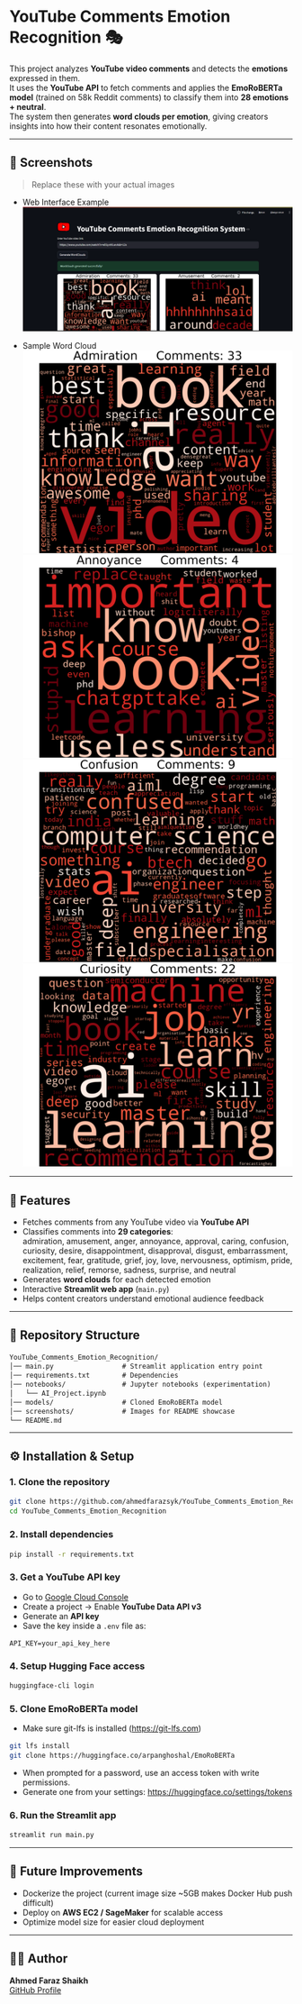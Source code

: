 # YouTube Comments Emotion Recognition 🎭  

This project analyzes **YouTube video comments** and detects the **emotions** expressed in them.  
It uses the **YouTube API** to fetch comments and applies the **EmoRoBERTa model** (trained on 58k Reddit comments) to classify them into **28 emotions + neutral**.  
The system then generates **word clouds per emotion**, giving creators insights into how their content resonates emotionally.  

---

## 📸 Screenshots  

> Replace these with your actual images  

- Web Interface Example  
![App Screenshot](assets/app_interface.png)  

- Sample Word Cloud  
![Admiration Word Cloud](assets/admiration.png)  
![Admiration Word Cloud](assets/annoyance.png)  
![Admiration Word Cloud](assets/confusion.png)  
![Admiration Word Cloud](assets/curiosity.png)  

---

## 🚀 Features  

- Fetches comments from any YouTube video via **YouTube API**  
- Classifies comments into **29 categories**:  
  admiration, amusement, anger, annoyance, approval, caring, confusion, curiosity, desire, disappointment, disapproval, disgust, embarrassment, excitement, fear, gratitude, grief, joy, love, nervousness, optimism, pride, realization, relief, remorse, sadness, surprise, and neutral  
- Generates **word clouds** for each detected emotion  
- Interactive **Streamlit web app** (`main.py`)  
- Helps content creators understand emotional audience feedback  

---

## 📂 Repository Structure  

```
YouTube_Comments_Emotion_Recognition/
│── main.py                 # Streamlit application entry point
│── requirements.txt        # Dependencies
│── notebooks/              # Jupyter notebooks (experimentation)
│   └── AI_Project.ipynb
│── models/                 # Cloned EmoRoBERTa model
│── screenshots/            # Images for README showcase
└── README.md
```

---

## ⚙️ Installation & Setup  

### 1. Clone the repository  
```bash
git clone https://github.com/ahmedfarazsyk/YouTube_Comments_Emotion_Recognition.git
cd YouTube_Comments_Emotion_Recognition
```

### 2. Install dependencies  
```bash
pip install -r requirements.txt
```

### 3. Get a YouTube API key  
- Go to [Google Cloud Console](https://console.cloud.google.com/)  
- Create a project → Enable **YouTube Data API v3**  
- Generate an **API key**  
- Save the key inside a `.env` file as:  
```
API_KEY=your_api_key_here
```

### 4. Setup Hugging Face access  
```bash
huggingface-cli login
```

### 5. Clone EmoRoBERTa model  

- Make sure git-lfs is installed (https://git-lfs.com)
```bash
git lfs install
git clone https://huggingface.co/arpanghoshal/EmoRoBERTa
```

- When prompted for a password, use an access token with write permissions.
- Generate one from your settings: https://huggingface.co/settings/tokens


### 6. Run the Streamlit app  
```bash
streamlit run main.py
```

---

## 🔮 Future Improvements  

- Dockerize the project (current image size ~5GB makes Docker Hub push difficult)  
- Deploy on **AWS EC2 / SageMaker** for scalable access  
- Optimize model size for easier cloud deployment  

---

## 👨‍💻 Author  

**Ahmed Faraz Shaikh**  
[GitHub Profile](https://github.com/ahmedfarazsyk)  

